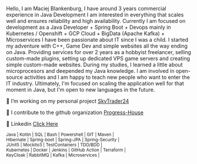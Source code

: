 Hello, I am Maciej Blankenburg, I have around 3 years commercial experience in Java Development
I am interested in everything that scales well and ensures reliability and high availability.
Currently I am focused on development as a Java Developer + Spring Boot + Devops mainly in Kubernetes / Openshift + GCP Cloud + BigData (Apache Kafka) + Microservices
I have been passionate about IT since I was a child.
I started my adventure with C++, Game Dev and simple websites all the way ending on Java.
Providing services for over 2 years as a hobbyist freelancer, selling custom-made plugins, setting up dedicated VPS game servers and creating simple custom-made websites.
During my studies, I learned a little about microprocesors and deepended my Java knowledge.
I am involved in open-source activities and I am happy to teach new people who want to enter the IT industry.
Ultimately, I'm focused on scaling the application well for that moment in Java, but I'm open to new languages in the future.

🔭 I’m working on my personal project [SkyTrader24](https://github.com/McBlankenburg/SkyTrader24/)

👯 I contribute to the github organization [Progress-House](https://github.com/Progress-House/)

👥 Linkedin [Click Here](https://www.linkedin.com/in/mcblankenburg/)
 
<sub>Java | Kotlin | SQL | Bash | Powershell | GIT | Maven |  
Hibernate | Spring-boot | Spring-JPA | Spring-Security |  
JUnit5 | Mockito3 | TestContainers | TDD/BDD |  
Kubernetes | Docker | Jenkins | GitHub Action | Terraform |  
KeyCloak | RabbitMQ | Kafka | Microservices |</sub>
